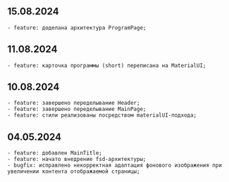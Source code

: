 ## 15.08.2024
    - feature: доделана архитектура ProgramPage;

## 11.08.2024
    - feature: карточка программы (short) переписана на MaterialUI;

## 10.08.2024

    - feature: завершено переделывание Header;
    - feature: завершено переделывание MainPage;
    - feature: стили реализованы посредством materialUI-подхода;

## 04.05.2024

    - feature: добавлен MainTitle;
    - feature: начато внедрение fsd-архитектуры;
    - bugfix: исправлено некорректная адаптация фонового изображения при увеличении контента отображаемой страницы;

